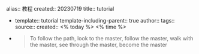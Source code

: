 alias:: 教程
created:: 20230719
title:: tutorial

  - template:: tutorial
    template-including-parent:: true
    author::
    tags::
    source::
    created:: <% today %> <% time %>
- > To follow the path,
  look to the master,
  follow the master,
  walk with the master,
  see through the master,
  become the master